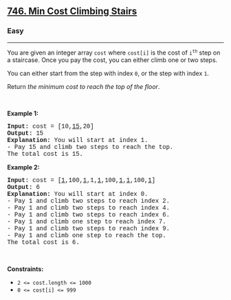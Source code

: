 <h2><a href="https://leetcode.com/problems/min-cost-climbing-stairs/">746. Min Cost Climbing Stairs</a></h2><h3>Easy</h3><hr><div><p>You are given an integer array <code style="font-family: monospace, Bangla572, sans-serif;">cost</code> where <code style="font-family: monospace, Bangla572, sans-serif;">cost[i]</code> is the cost of <code style="font-family: monospace, Bangla572, sans-serif;">i<sup>th</sup></code> step on a staircase. Once you pay the cost, you can either climb one or two steps.</p>

<p>You can either start from the step with index <code style="font-family: monospace, Bangla572, sans-serif;">0</code>, or the step with index <code style="font-family: monospace, Bangla572, sans-serif;">1</code>.</p>

<p>Return <em>the minimum cost to reach the top of the floor</em>.</p>

<p>&nbsp;</p>
<p><strong>Example 1:</strong></p>

<pre style="font-family: SFMono-Regular, Consolas, &quot;Liberation Mono&quot;, Menlo, Courier, monospace, Bangla572, sans-serif;"><strong>Input:</strong> cost = [10,<u>15</u>,20]
<strong>Output:</strong> 15
<strong>Explanation:</strong> You will start at index 1.
- Pay 15 and climb two steps to reach the top.
The total cost is 15.
</pre>

<p><strong>Example 2:</strong></p>

<pre style="font-family: SFMono-Regular, Consolas, &quot;Liberation Mono&quot;, Menlo, Courier, monospace, Bangla572, sans-serif;"><strong>Input:</strong> cost = [<u>1</u>,100,<u>1</u>,1,<u>1</u>,100,<u>1</u>,<u>1</u>,100,<u>1</u>]
<strong>Output:</strong> 6
<strong>Explanation:</strong> You will start at index 0.
- Pay 1 and climb two steps to reach index 2.
- Pay 1 and climb two steps to reach index 4.
- Pay 1 and climb two steps to reach index 6.
- Pay 1 and climb one step to reach index 7.
- Pay 1 and climb two steps to reach index 9.
- Pay 1 and climb one step to reach the top.
The total cost is 6.
</pre>

<p>&nbsp;</p>
<p><strong>Constraints:</strong></p>

<ul>
	<li><code style="font-family: monospace, Bangla572, sans-serif;">2 &lt;= cost.length &lt;= 1000</code></li>
	<li><code style="font-family: monospace, Bangla572, sans-serif;">0 &lt;= cost[i] &lt;= 999</code></li>
</ul>
</div>